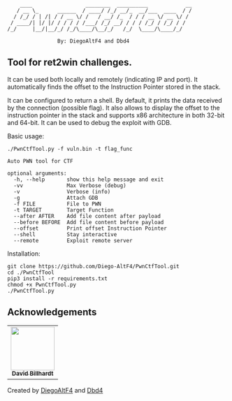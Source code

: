 ```
    ____                 ________  __________            __
   / __ \_      ______  / ____/ /_/ __/_  __/___  ____  / /
  / /_/ / | /| / / __ \/ /   / __/ /_  / / / __ \/ __ \/ / 
 / ____/| |/ |/ / / / / /___/ /_/ __/ / / / /_/ / /_/ / /  
/_/     |__/|__/_/ /_/\____/\__/_/   /_/  \____/\____/_/   
                                                           
                By: DiegoAltF4 and Dbd4

```

##  Tool for ret2win challenges.  
It can be used both locally and remotely (indicating IP and port). It automatically finds the offset to the Instruction Pointer stored in the stack. 

It can be configured to return a shell. By default, it prints the data received by the connection (possible flag). 
It also allows to display the offset to the instruction pointer in the stack and supports x86 architecture in both 32-bit and 64-bit. 
It can be used to debug the exploit with GDB. 

Basic usage:

````./PwnCtfTool.py -f vuln.bin -t flag_func````

```
Auto PWN tool for CTF

optional arguments:
  -h, --help       show this help message and exit
  -vv              Max Verbose (debug)
  -v               Verbose (info)
  -g               Attach GDB
  -f FILE          File to PWN
  -t TARGET        Target Function
  --after AFTER    Add file content after payload
  --before BEFORE  Add file content before payload
  --offset         Print offset Instruction Pointer
  --shell          Stay interactive
  --remote         Exploit remote server

```

Installation:
```
git clone https://github.com/Diego-AltF4/PwnCtfTool.git
cd ./PwnCtfTool
pip3 install -r requirements.txt
chmod +x PwnCtfTool.py
./PwnCtfTool.py
```


## Acknowledgements

<table>
  <tr>
    <td align="center">
      <a href="https://github.com/dbd4">
      <img src="https://pbs.twimg.com/profile_images/1380667733449306113/7rJEid1j_400x400.jpg" width="100px;" alt=""/><br/>
      <sub><b>David Billhardt</b></sub></a><br/>
    </td>
  </tr>
</table>

Created by [DiegoAltF4](https://twitter.com/Diego_AltF4) and [Dbd4](https://twitter.com/DavidBillhardt)

